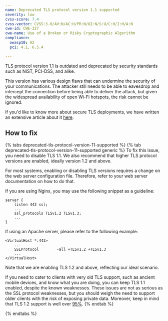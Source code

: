 ```yaml
---
name: Deprecated TLS protocol version 1.1 supported
severity: low
cvss-score: 7.4
cvss-vector: CVSS:3.0/AV:N/AC:H/PR:N/UI:N/S:U/C:H/I:H/A:N
cwe-id: CWE-327
cwe-name: Use of a Broken or Risky Cryptographic Algorithm
compliance:
  owasp10: A2
  pci: 4.1, 6.5.4

---            
```


TLS protocol version 1.1 is outdated and deprecated by security standards such as NIST, PCI-DSS, and alike.

This version has various design flaws that can undermine the security of your communications. The attacker still needs to be able to eavesdrop and intercept the connection before being able to deliver the attack, but given the widespread availability of open Wi-Fi hotspots, the risk cannot be ignored.

If you'd like to know more about secure TLS deployments, we have written an extensive article about it [here](https://blog.probely.com/how-to-deploy-modern-tls-in-2018-1b9a9cafc454).

## How to fix

{% tabs deprecated-tls-protocol-version-11-supported %}
{% tab deprecated-tls-protocol-version-11-supported generic %}
To fix this issue, you need to disable TLS 1.1. We also recommend that higher TLS protocol versions are enabled, ideally version 1.2 and above.

For most systems, enabling or disabling TLS versions requires a change on the web server configuration file. Therefore, refer to your web server documentation on how to do that.

If you are using Nginx, you may use the following snippet as a guideline:

```
server {
    listen 443 ssl;
    ...
    ssl_protocols TLSv1.2 TLSv1.3;
    ...
}
```

If using an Apache server, please refer to the following example:

```
<VirtualHost *:443>
    ...
    SSLProtocol        -all +TLSv1.2 +TLSv1.3
    ...
</VirtualHost>
```

Note that we are enabling TLS 1.2 and above, reflecting our ideal scenario.

If you need to cater to clients with very old TLS support, such as ancient mobile devices, and know what you are doing, you can keep TLS 1.1 enabled, despite the known weaknesses. These issues are not as serious as the SSL protocol weaknesses, but you should weigh the need to support older clients with the risk of exposing private data. Moreover, keep in mind that TLS 1.2 support is well over [95%](https://blog.probely.com/how-to-deploy-modern-tls-in-2018-1b9a9cafc454).
{% endtab %}

{% endtabs %}

